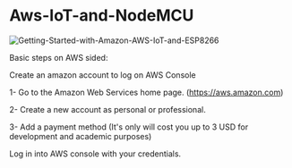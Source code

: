 # Aws-IoT-and-NodeMCU

![Getting-Started-with-Amazon-AWS-IoT-and-ESP8266](https://user-images.githubusercontent.com/51509025/63457087-f51d1200-c458-11e9-9abf-0bee19830a9c.jpg)

Basic steps on AWS sided:

Create an amazon account to log on AWS Console

1- Go to the Amazon Web Services home page. (https://aws.amazon.com)		 
 				
2- Create a new account as personal or professional.

3- Add a payment method (It's only will cost you up to 3 USD for development and academic purposes)

Log in into AWS console with your credentials.
